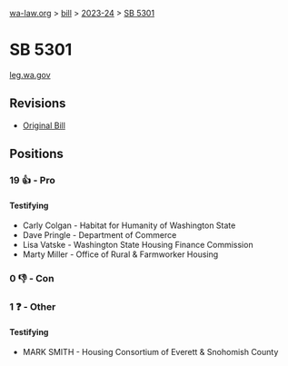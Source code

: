 [wa-law.org](/) > [bill](/bill/) > [2023-24](/bill/2023-24/) > [SB 5301](/bill/2023-24/sb/5301/)

# SB 5301
[leg.wa.gov](https://app.leg.wa.gov/billsummary?BillNumber=5301&Year=2023&Initiative=false)

## Revisions
* [Original Bill](1/)

## Positions
### 19 👍 - Pro
#### Testifying
* Carly Colgan - Habitat for Humanity of Washington State
* Dave Pringle - Department of Commerce
* Lisa Vatske - Washington State Housing Finance Commission
* Marty Miller - Office of Rural & Farmworker Housing

### 0 👎 - Con

### 1 ❓ - Other
#### Testifying
* MARK SMITH - Housing Consortium of Everett & Snohomish County
